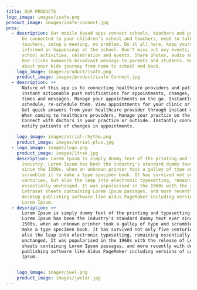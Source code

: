```yaml
---
title: OUR PRODUCTS
logo_image: images/isafe.png
product_image: images/isafe-connect.jpg
pros:
  - description: Our mobile based apps connect schools, teachers and parents. Always
      be connected to your children’s school and teachers, need to talk to
      teachers, setup a meeting, no problem. Do it all here, keep yourself
      informed on happenings at the school. Don’t miss out any events, Notify
      school activities, celebration and events. Share photos, audio and video.
      One clicks homework broadcast message to parents and students. Be informed
      about your kids journey from home to school and back.
    logo_image: images/product/isafe.png
    product_image: images/product/isafe Connect.jpg
  - description: >+
      Nature of this app is to connecting healthcare providers and patients. Get
      instant actionable push notifications for appointments, changes, wait
      times and messages. Manage your appointments on the go. Instantly
      schedule, re-schedule them. View appointments for your clinic or only you.
      Get quick answers from your healthcare provider through instant messaging.
      When coming to healthcare providers, Manage your practice on the go.
      Connect with doctors in your practice or outside. Instantly connect and
      notify patients of changes in appointments.

    logo_image: images/atrial-rhythm.png
    product_image: images/atrial-plus.jpg
  - logo_image: images/logo.png
    product_image: images/1trak.jpg
    description: Lorem Ipsum is simply dummy text of the printing and typesetting
      industry. Lorem Ipsum has been the industry's standard dummy text ever
      since the 1500s, when an unknown printer took a galley of type and
      scrambled it to make a type specimen book. It has survived not only five
      centuries, but also the leap into electronic typesetting, remaining
      essentially unchanged. It was popularised in the 1960s with the release of
      Letraset sheets containing Lorem Ipsum passages, and more recently with
      desktop publishing software like Aldus PageMaker including versions of
      Lorem Ipsum.
  - description: >+
      Lorem Ipsum is simply dummy text of the printing and typesetting industry.
      Lorem Ipsum has been the industry's standard dummy text ever since the
      1500s, when an unknown printer took a galley of type and scrambled it to
      make a type specimen book. It has survived not only five centuries, but
      also the leap into electronic typesetting, remaining essentially
      unchanged. It was popularised in the 1960s with the release of Letraset
      sheets containing Lorem Ipsum passages, and more recently with desktop
      publishing software like Aldus PageMaker including versions of Lorem
      Ipsum.


    logo_image: images/jwel.png
    product_image: images/jwelar.jpg
---
```

